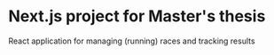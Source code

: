 # Next.js project for Master's thesis
React application for managing (running) races and tracking results 
